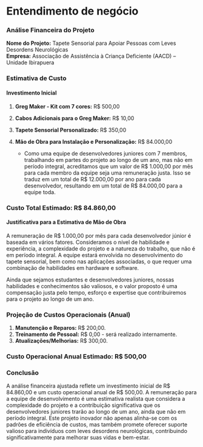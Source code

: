 # Entendimento de negócio



### Análise Financeira do Projeto

**Nome do Projeto:** Tapete Sensorial para Apoiar Pessoas com Leves Desordens Neurológicas  
**Empresa:** Associação de Assistência à Criança Deficiente (AACD) – Unidade Ibirapuera

### Estimativa de Custo

#### Investimento Inicial

1. **Greg Maker - Kit com 7 cores:** R$ 500,00 
2. **Cabos Adicionais para o Greg Maker:** R$ 10,00 
3. **Tapete Sensorial Personalizado:** R$ 350,00 
4. **Mão de Obra para Instalação e Personalização:** R$ 84.000,00 

   - Como uma equipe de desenvolvedores juniores com 7 membros, trabalhando em partes do projeto ao longo de um ano, mas não em período integral, acreditamos que um valor de R$ 1.000,00 por mês para cada membro da equipe seja uma remuneração justa. Isso se traduz em um total de R$ 12.000,00 por ano para cada desenvolvedor, resultando em um total de R$ 84.000,00 para a equipe toda.

### Custo Total Estimado: R$ 84.860,00

#### Justificativa para a Estimativa de Mão de Obra

A remuneração de R$ 1.000,00 por mês para cada desenvolvedor júnior é baseada em vários fatores. Consideramos o nível de habilidade e experiência, a complexidade do projeto e a natureza do trabalho, que não é em período integral. A equipe estará envolvida no desenvolvimento do tapete sensorial, bem como nas aplicações associadas, o que requer uma combinação de habilidades em hardware e software.

Ainda que sejamos estudantes e desenvolvedores juniores, nossas habilidades e conhecimentos são valiosos, e o valor proposto é uma compensação justa pelo tempo, esforço e expertise que contribuiremos para o projeto ao longo de um ano.

### Projeção de Custos Operacionais (Anual)

1. **Manutenção e Reparos:** R$ 200,00.
2. **Treinamento de Pessoal:** R$ 0,00 - será realizado internamente.
3. **Atualizações/Melhorias:** R$ 300,00.

### Custo Operacional Anual Estimado: R$ 500,00

### Conclusão

A análise financeira ajustada reflete um investimento inicial de R$ 84.860,00 e um custo operacional anual de R$ 500,00. A remuneração para a equipe de desenvolvimento é uma estimativa realista que considera a complexidade do projeto e a contribuição significativa que os desenvolvedores juniores trarão ao longo de um ano, ainda que não em período integral. Este projeto inovador não apenas alinha-se com os padrões de eficiência de custos, mas também promete oferecer suporte valioso para indivíduos com leves desordens neurológicas, contribuindo significativamente para melhorar suas vidas e bem-estar.

